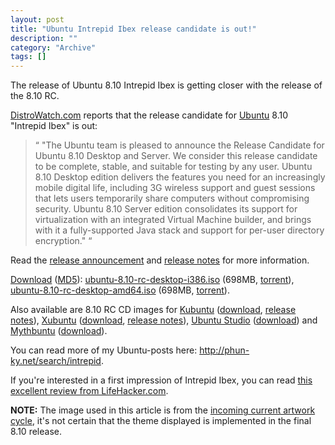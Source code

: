 ```yaml
--- 
layout: post 
title: "Ubuntu Intrepid Ibex release candidate is out!"
description: ""
category: "Archive"
tags: []
---  
```

The release of Ubuntu 8.10 Intrepid Ibex is getting closer with the release of the 8.10 RC. 



<a href="http://distrowatch.com/table.php?distribution=ubuntu">DistroWatch.com</a> reports that the release candidate for <a href="ubuntu">Ubuntu</a> 8.10 "Intrepid Ibex" is out: 


<blockquote>
  <span class="bqstart">&#8220;</span>
  "The Ubuntu team is pleased to announce the Release Candidate for Ubuntu 8.10 Desktop and Server. We consider this release candidate to be complete, stable, and suitable for testing by any user. Ubuntu 8.10 Desktop edition delivers the features you need for an increasingly mobile digital life, including 3G wireless support and guest sessions that lets users temporarily share computers without compromising security. Ubuntu 8.10 Server edition consolidates its support for virtualization with an integrated Virtual Machine builder, and brings with it a fully-supported Java stack and support for per-user directory encryption."
 <span class="bqend">&#8220;</span>
</blockquote> 


Read the <a href="https://lists.ubuntu.com/archives/ubuntu-announce/2008-October/000115.html">release announcement</a> and <a href="http://www.ubuntu.com/getubuntu/releasenotes/810">release notes</a> for more information. 



<a href="http://www.ubuntu.com/testing/intrepid/beta">Download</a> (<a href="http://releases.ubuntu.com/8.10/MD5SUMS">MD5</a>): <a href="http://mirror.anl.gov/pub/ubuntu-iso/CDs/8.10/ubuntu-8.10-rc-desktop-i386.iso">ubuntu-8.10-rc-desktop-i386.iso</a> (698MB, <a href="http://releases.ubuntu.com/8.10/ubuntu-8.10-rc-desktop-i386.iso.torrent">torrent</a>), <a href="http://ubuntu.media.mit.edu/ubuntu-releases/8.10/ubuntu-8.10-rc-desktop-amd64.iso">ubuntu-8.10-rc-desktop-amd64.iso</a> (698MB, <a href="http://releases.ubuntu.com/8.10/ubuntu-8.10-rc-desktop-amd64.iso.torrent">torrent</a>). 



Also available are 8.10 RC CD images for <a href="kubuntu">Kubuntu</a> (<a href="http://releases.ubuntu.com/releases/kubuntu/8.10">download</a>, <a href="https://wiki.kubuntu.org/IntrepidIbex/RC/Kubuntu">release notes</a>), <a href="xubuntu">Xubuntu</a> (<a href="http://cdimage.ubuntu.com/xubuntu/releases/8.10/rc">download</a>, <a href="https://wiki.ubuntu.com/IntrepidIbex/RC/Xubuntu">release notes</a>), <a href="ubuntustudio">Ubuntu Studio</a> (<a href="http://cdimage.ubuntu.com/ubuntustudio/releases/8.10/rc">download</a>) and <a href="mythbuntu">Mythbuntu</a> (<a href="http://cdimage.ubuntu.com/mythbuntu/releases/8.10/rc">download</a>).



You can read more of my Ubuntu-posts here: <a href="http://phun-ky.net/search/intrepid">http://phun-ky.net/search/intrepid</a>.



If you're interested in a first impression of Intrepid Ibex, you can read <a href="http://lifehacker.com/5058730/first-look-at-ubuntu-810-intrepid-ibex-beta">this excellent review from LifeHacker.com</a>.



<strong>NOTE:</strong> The image used in this article is from the <a href="https://wiki.ubuntu.com/Artwork/Incoming/Intrepid">incoming current artwork cycle</a>, it's not certain that the theme displayed is implemented in the final 8.10 release.